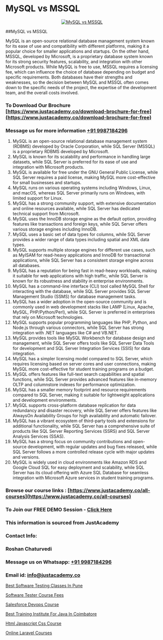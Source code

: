 # MySQL vs MSSQL

<p align="center">
  <a href="https://justacademy.co/course-detail/mysql-training">
    <img src="https://justacademy.co/storage2/course_image/1709880865_course_image.webp" alt="MySQL vs MSSQL">
  </a>
</p>
##MySQL vs MSSQL

MySQL is an open-source relational database management system known for its ease of use and compatibility with different platforms, making it a popular choice for smaller applications and startups. On the other hand, MSSQL, developed by Microsoft, is a proprietary database system known for its strong security features, scalability, and integration with other Microsoft products. While MySQL is free to use, MSSQL requires a licensing fee, which can influence the choice of database depending on budget and specific requirements. Both databases have their strengths and weaknesses, so the decision between MySQL and MSSQL often comes down to the specific needs of the project, the expertise of the development team, and the overall costs involved.
### To Download Our Brochure [https://www.justacademy.co/download-brochure-for-free](https://www.justacademy.co/download-brochure-for-free)
### Message us for more information [+91 9987184296](https://api.whatsapp.com/send?phone=919987184296)
1) MySQL is an open-source relational database management system (RDBMS) developed by Oracle Corporation, while SQL Server (MSSQL) is a proprietary RDBMS developed by Microsoft.
2) MySQL is known for its scalability and performance in handling large datasets, while SQL Server is preferred for its ease of use and integration with Microsoft products.
3) MySQL is available for free under the GNU General Public License, while SQL Server requires a paid license, making MySQL more cost-effective for small businesses and startups.
4) MySQL runs on various operating systems including Windows, Linux, and macOS, whereas SQL Server primarily runs on Windows, with limited support for Linux.
5) MySQL has a strong community support, with extensive documentation and online resources available, while SQL Server has dedicated technical support from Microsoft.
6) MySQL uses the InnoDB storage engine as the default option, providing features like transactions and foreign keys, while SQL Server offers various storage engines including InnoDB.
7) MySQL uses a basic set of data types for columns, while SQL Server provides a wider range of data types including spatial and XML data types.
8) MySQL supports multiple storage engines for different use cases, such as MyISAM for read-heavy applications and InnoDB for transactional applications, while SQL Server has a consistent storage engine across all databases.
9) MySQL has a reputation for being fast in read-heavy workloads, making it suitable for web applications with high traffic, while SQL Server is known for its robustness and stability in enterprise environments.
10) MySQL has a command-line interface (CLI) tool called MySQL Shell for interacting with the database, while SQL Server provides SQL Server Management Studio (SSMS) for database management tasks.
11) MySQL has a wider adoption in the open-source community and is commonly used in web development stacks like LAMP (Linux, Apache, MySQL, PHP/Python/Perl), while SQL Server is preferred in enterprises that rely on Microsoft technologies.
12) MySQL supports popular programming languages like PHP, Python, and Node.js through various connectors, while SQL Server has strong integration with .NET languages like C# and VB.NET.
13) MySQL provides tools like MySQL Workbench for database design and management, while SQL Server offers tools like SQL Server Data Tools for development and SQL Server Integration Services (SSIS) for data integration.
14) MySQL has a simpler licensing model compared to SQL Server, which requires licensing based on server cores and user connections, making MySQL more cost-effective for student training programs on a budget.
15) MySQL offers features like full-text search capabilities and spatial functions, while SQL Server provides advanced features like in-memory OLTP and columnstore indexes for performance optimization.
16) MySQL has a smaller memory footprint and resource requirements compared to SQL Server, making it suitable for lightweight applications and development environments.
17) MySQL supports cross-platform database replication for data redundancy and disaster recovery, while SQL Server offers features like AlwaysOn Availability Groups for high availability and automatic failover.
18) MySQL has a vibrant ecosystem of third-party tools and extensions for additional functionality, while SQL Server has a comprehensive suite of products like SQL Server Reporting Services (SSRS) and SQL Server Analysis Services (SSAS).
19) MySQL has a strong focus on community contributions and open-source development, with regular updates and bug fixes released, while SQL Server follows a more controlled release cycle with major updates and versions.
20) MySQL is widely used in cloud environments like Amazon RDS and Google Cloud SQL for easy deployment and scalability, while SQL Server has its cloud offering with Azure SQL Database for seamless integration with Microsoft Azure services in student training programs.

### Browse our course links : [https://www.justacademy.co/all-courses](https://www.justacademy.co/all-courses) 
### To Join our FREE DEMO Session - [Click Here](https://www.justacademy.co/register-for-course-demo)


### This information is sourced from JustAcademy
### Contact Info:
### Roshan Chaturvedi
### Message us on Whatsapp: [+91 9987184296](https://api.whatsapp.com/send?phone=919987184296)
### Email id: [info@justacademy.co](mailto:info@justacademy.co)
                
[Best Software Testing Classes In Pune](https://www.linkedin.com/pulse/best-software-testing-classes-pune-justacademy-coimbatore-lmxye?trackingId=mAIJVW9wMgXQqcKgnP0sew%3D%3D&lipi=urn%3Ali%3Apage%3Ad_flagship3_company_admin%3B7mNmKz24Tx%2BfRDkV0HwLig%3D%3D)

[Software Tester Course Fees](https://www.linkedin.com/pulse/software-tester-course-fees-justacademy-houston-yiabf?trackingId=Khbp4dwqKcEVKuZ%2Fg7T9VA%3D%3D&lipi=urn%3Ali%3Apage%3Ad_flagship3_company_admin%3BbdU8Kb1eTdmC8sV%2Feumusg%3D%3D)

[Salesforce Devops Course](https://medium.com/@namusn/salesforce-devops-course-a254d40f8731)

[Best Training Institute For Java In Coimbatore](https://medium.com/@abhidnya.1068/best-training-institute-for-java-in-coimbatore-b99be155e516)

[Html Javascript Css Course](https://justacademyin.github.io/justacademy/html-javascript-css-course)

[Online Laravel Courses](https://justacademyin.github.io/justacademy/online-laravel-courses)

